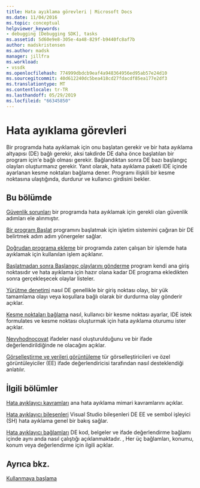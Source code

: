 ```yaml
---
title: Hata ayıklama görevleri | Microsoft Docs
ms.date: 11/04/2016
ms.topic: conceptual
helpviewer_keywords:
- debugging [Debugging SDK], tasks
ms.assetid: 5d60e9e8-305e-4a48-829f-b9440fc8af7b
author: madskristensen
ms.author: madsk
manager: jillfra
ms.workload:
- vssdk
ms.openlocfilehash: 774999dbdcb9eaf4a948364956ed95ab57e24d10
ms.sourcegitcommit: 40d612240dc5bea418cd27fdacdf85ea177e2df3
ms.translationtype: MT
ms.contentlocale: tr-TR
ms.lasthandoff: 05/29/2019
ms.locfileid: "66345850"
---
```

# <a name="debug-tasks"></a>Hata ayıklama görevleri
Bir programda hata ayıklamak için onu başlatan gerekir ve bir hata ayıklama altyapısı (DE) bağlı gerekir, aksi takdirde DE daha önce başlatılan bir program için'e bağlı olması gerekir. Bağlandıktan sonra DE bazı başlangıç olayları oluşturmanız gerekir. Yanıt olarak, hata ayıklama paketi IDE içinde ayarlanan kesme noktaları bağlama dener. Programı ilişkili bir kesme noktasına ulaştığında, durdurur ve kullanıcı girdisini bekler.

## <a name="in-this-section"></a>Bu bölümde
 [Güvenlik sorunları](../../extensibility/debugger/security-issues.md) bir programda hata ayıklamak için gerekli olan güvenlik adımları ele alınmıştır.

 [Bir program Başlat](../../extensibility/debugger/launching-a-program.md) programını başlatmak için işletim sistemini çağıran bir DE belirtmek adım adım yönergeler sağlar.

 [Doğrudan programa ekleme](../../extensibility/debugger/attaching-directly-to-a-program.md) bir programda zaten çalışan bir işlemde hata ayıklamak için kullanılan işlem açıklanır.

 [Başlatmadan sonra Başlangıç olaylarını gönderme](../../extensibility/debugger/sending-startup-events-after-a-launch.md) program kendi ana giriş noktasıdır ve hata ayıklama için hazır olana kadar DE programa ekledikten sonra gerçekleşecek olaylar listeler.

 [Yürütme denetimi](../../extensibility/debugger/control-of-execution.md) nasıl DE genellikle bir giriş noktası olayı, bir yük tamamlama olayı veya koşullara bağlı olarak bir durdurma olay gönderir açıklar.

 [Kesme noktaları bağlama](../../extensibility/debugger/binding-breakpoints.md) nasıl, kullanıcı bir kesme noktası ayarlar, IDE istek formulates ve kesme noktası oluşturmak için hata ayıklama oturumu ister açıklar.

 [Nevyhodnocovat](../../extensibility/debugger/evaluating-expressions.md) ifadeler nasıl oluşturulduğunu ve bir ifade değerlendirildiğinde ne olacağını açıklar.

 [Görselleştirme ve verileri görüntüleme](../../extensibility/debugger/visualizing-and-viewing-data.md) tür görselleştiricileri ve özel görüntüleyiciler (EE) ifade değerlendiricisi tarafından nasıl desteklendiği anlatılır.

## <a name="related-sections"></a>İlgili bölümler
 [Hata ayıklayıcı kavramları](../../extensibility/debugger/debugger-concepts.md) ana hata ayıklama mimari kavramlarını açıklar.

 [Hata ayıklayıcı bileşenleri](../../extensibility/debugger/debugger-components.md) Visual Studio bileşenleri DE EE ve sembol işleyici (SH) hata ayıklama genel bir bakış sağlar.

 [Hata ayıklayıcı bağlamları](../../extensibility/debugger/debugger-contexts.md) DE kod, belgeler ve ifade değerlendirme bağlamı içinde aynı anda nasıl çalıştığı açıklanmaktadır. , Her üç bağlamları, konumu, konum veya değerlendirme için ilgili açıklar.

## <a name="see-also"></a>Ayrıca bkz.
 [Kullanmaya başlama](../../extensibility/debugger/getting-started-with-debugger-extensibility.md)